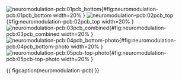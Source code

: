 <!-- MDFIGINCLUDE(neuromodulation-pcb) -->
<div id="fig:neuromodulation-pcb">

![neuromodulation-pcb:01pcb_bottom](img/neuromodulation-pcb/01pcb_bottom.png){#fig:neuromodulation-pcb:01pcb_bottom width=20% }
![neuromodulation-pcb:02pcb_top](img/neuromodulation-pcb/02pcb_top.png){#fig:neuromodulation-pcb:02pcb_top width=20% }
![neuromodulation-pcb:03pcb_combined](img/neuromodulation-pcb/03pcb_combined.png){#fig:neuromodulation-pcb:03pcb_combined width=20% }
![neuromodulation-pcb:04pcb_bottom-photo](img/neuromodulation-pcb/04pcb_bottom-photo.png){#fig:neuromodulation-pcb:04pcb_bottom-photo width=20% }
![neuromodulation-pcb:05pcb-top-photo](img/neuromodulation-pcb/05pcb-top-photo.jpg){#fig:neuromodulation-pcb:05pcb-top-photo width=20% }

{{ figcaption(neuromodulation-pcb) }}
</div>
<!-- /MDFIGINCLUDE(neuromodulation-pcb) -->
